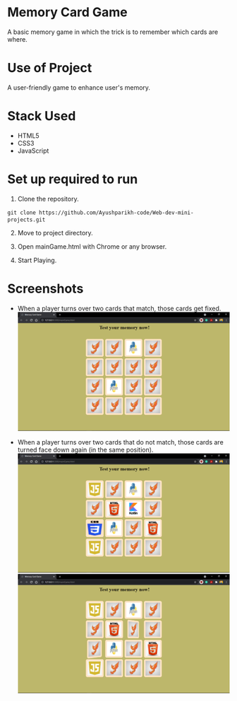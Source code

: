 # Memory Card Game
A basic memory game in which the trick is to remember which cards are where.

# Use of Project
A user-friendly game to enhance user's memory.

# Stack Used
- HTML5
- CSS3
- JavaScript

# Set up required to run
1. Clone the repository.
```
git clone https://github.com/Ayushparikh-code/Web-dev-mini-projects.git
```
2. Move to project directory.

3. Open mainGame.html with Chrome or any browser.

4. Start Playing.

# Screenshots
- When a player turns over two cards that match, those cards get fixed.
![](./screenshots/matched.png)

- When a player turns over two cards that do not match, those cards are turned face down again (in the same position).
![](./screenshots/not_matched.png)
![](./screenshots/back_to_original.png)